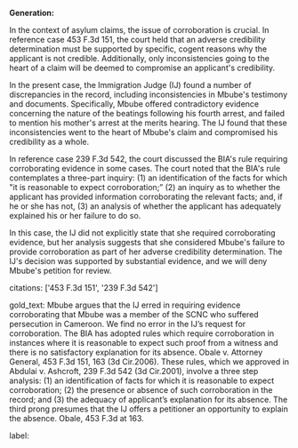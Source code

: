 **Generation:**



In the context of asylum claims, the issue of corroboration is crucial. In reference case 453 F.3d 151, the court held that an adverse credibility determination must be supported by specific, cogent reasons why the applicant is not credible. Additionally, only inconsistencies going to the heart of a claim will be deemed to compromise an applicant's credibility.

In the present case, the Immigration Judge (IJ) found a number of discrepancies in the record, including inconsistencies in Mbube's testimony and documents. Specifically, Mbube offered contradictory evidence concerning the nature of the beatings following his fourth arrest, and failed to mention his mother's arrest at the merits hearing. The IJ found that these inconsistencies went to the heart of Mbube's claim and compromised his credibility as a whole.

In reference case 239 F.3d 542, the court discussed the BIA's rule requiring corroborating evidence in some cases. The court noted that the BIA's rule contemplates a three-part inquiry: (1) an identification of the facts for which "it is reasonable to expect corroboration;” (2) an inquiry as to whether the applicant has provided information corroborating the relevant facts; and, if he or she has not, (3) an analysis of whether the applicant has adequately explained his or her failure to do so.

In this case, the IJ did not explicitly state that she required corroborating evidence, but her analysis suggests that she considered Mbube's failure to provide corroboration as part of her adverse credibility determination. The IJ's decision was supported by substantial evidence, and we will deny Mbube's petition for review.



citations: ['453 F.3d 151', '239 F.3d 542']

gold_text: Mbube argues that the IJ erred in requiring evidence corroborating that Mbube was a member of the SCNC who suffered persecution in Cameroon. We find no error in the IJ’s request for corroboration. The BIA has adopted rules which require corroboration in instances where it is reasonable to expect such proof from a witness and there is no satisfactory explanation for its absence. Obale v. Attorney General, 453 F.3d 151, 163 (3d Cir.2006). These rules, which we approved in Abdulai v. Ashcroft, 239 F.3d 542 (3d Cir.2001), involve a three step analysis: (1) an identification of facts for which it is reasonable to expect corroboration; (2) the presence or absence of such corroboration in the record; and (3) the adequacy of applicant’s explanation for its absence. The third prong presumes that the IJ offers a petitioner an opportunity to explain the absence. Obale, 453 F.3d at 163.

label: 